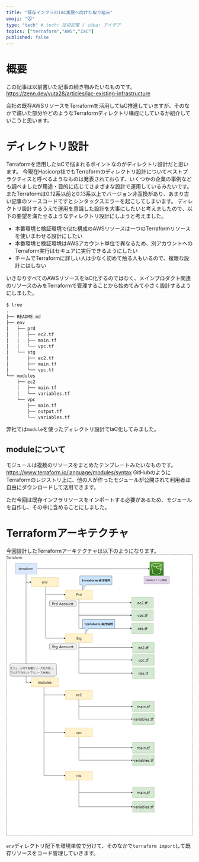 ```yaml
---
title: "既存インフラのIaC実現へ向けた取り組み"
emoji: "🐭"
type: "tech" # tech: 技術記事 / idea: アイデア
topics: ["terraform","AWS","IaC"]
published: false
---
```


# 概要
この記事は以前書いた記事の続き物みたいなものです。
https://zenn.dev/yuta28/articles/iac-existing-infrastructure

会社の既存AWSリソースをTerraformを活用してIaC推進していますが、そのなかで躓いた部分やどのようなTerraformディレクトリ構成にしているか紹介していこうと思います。

# ディレクトリ設計
Terraformを活用したIaCで悩まれるポイントなのがディレクトリ設計だと思います。
今現在Hasicorp社でもTerraformのディレクトリ設計についてベストプラクティスと呼べるようなものは発表されておらず、いくつかの企業の事例なども調べましたが用途・目的に応じてさまざまな設計で運用しているみたいです。
またTerraformは0.12系以前と0.13系以上でバージョン非互換があり、あまり古い記事のソースコードですとシンタックスエラーを起こしてしまいます。
ディレクトリ設計するうえで運用を意識した設計を大事にしたいと考えましたので、以下の要望を満たせるようなディレクトリ設計にしようと考えました。

- 本番環境と検証環境で似た構成のAWSリソースは一つのTerraformリソースを使いまわせる設計にしたい
- 本番環境と検証環境はAWSアカウント単位で異なるため、別アカウントへのTerraform実行はセキュアに実行できるようにしたい
- チームでTerraformに詳しい人は少なく初めて触る人もいるので、複雑な設計にはしない

いきなりすべてのAWSリソースをIaC化するのではなく、メインプロダクト関連のリソースのみをTerraformで管理することから始めてみて小さく設計するようにしました。

```bash: ディレクトリ構成一部
$ tree
.
├── README.md
├── env
│   ├── prd
│   │   ├── ec2.tf
│   │   ├── main.tf
│   │   └── vpc.tf
│   └── stg
│       ├── ec2.tf
│       ├── main.tf
│       └── vpc.tf
└── modules
    ├── ec2
    │   ├── main.tf
    │   └── variables.tf
    └── vpc
        ├── main.tf
        ├── output.tf
        └── variables.tf
```

弊社では`module`を使ったディレクトリ設計でIaC化してみました。


## moduleについて
モジュールは複数のリソースをまとめたテンプレートみたいなものです。
https://www.terraform.io/language/modules/syntax
GitHubのようにTerraformのレジストリ上に、他の人が作ったモジュールが公開されて利用者は自由にダウンロードして活用できます。

ただ今回は既存インフラリソースをインポートする必要があるため、モジュールを自作し、その中に含めることにしました。

# Terraformアーキテクチャ
今回設計したTerraformアーキテクチャは以下のようになります。
![](/images/challenge-for-existing-iac/image1.png)

`env`ディレクトリ配下を環境単位で分けて、そのなかで`terraform import`して既存リソースをコード管理していきます。